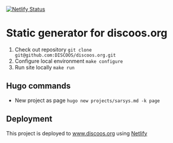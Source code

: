 [![Netlify Status](https://api.netlify.com/api/v1/badges/88412825-3f5a-4f8a-a6e5-cceb2e359b42/deploy-status)](https://app.netlify.com/sites/discoos/deploys)

# Static generator for discoos.org

1. Check out repository `git clone git@github.com:DISCOOS/discoos.org.git`
2. Configure local environment `make configure`
3. Run site locally `make run`

## Hugo commands

* New project as page `hugo new projects/sarsys.md -k page`

## Deployment

This project is deployed to www.discoos.org using [Netlify](https://netlify.com)
